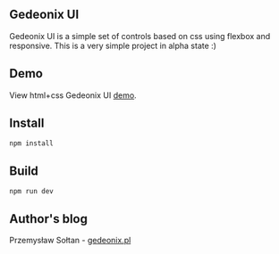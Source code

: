 Gedeonix UI
-----------

Gedeonix UI is a simple set of controls based on css using flexbox and responsive.
This is a very simple project in alpha state :)

Demo
----

View html+css Gedeonix UI [demo](http://gedeonix.github.io/gedeonix-ui).

Install
-------

    npm install

Build
-----

    npm run dev

Author's blog
-------------

Przemysław Sołtan - [gedeonix.pl](http://gedeonix.pl) 
